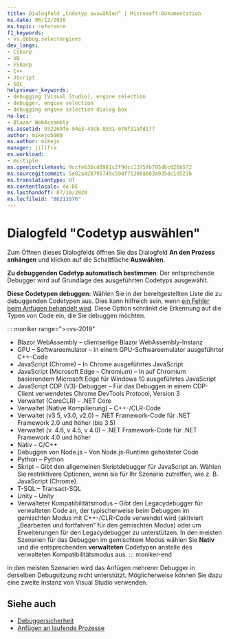 ```yaml
---
title: Dialogfeld „Codetyp auswählen“ | Microsoft-Dokumentation
ms.date: 06/12/2020
ms.topic: reference
f1_keywords:
- vs.debug.selectengines
dev_langs:
- CSharp
- VB
- FSharp
- C++
- JScript
- SQL
helpviewer_keywords:
- debugging [Visual Studio], engine selection
- debugger, engine selection
- debugging engine selection dialog box
no-loc:
- Blazor WebAssembly
ms.assetid: 932269fe-94e3-43cb-8931-078f31afd177
author: mikejo5000
ms.author: mikejo
manager: jillfra
ms.workload:
- multiple
ms.openlocfilehash: 9ccfe636cd8981c2f9dcc1375fb795d6c026b572
ms.sourcegitcommit: 5e82a428795749c594f71300ab03a935dc1d523b
ms.translationtype: HT
ms.contentlocale: de-DE
ms.lasthandoff: 07/10/2020
ms.locfileid: "86211576"
---
```

# <a name="select-code-type-dialog-box"></a>Dialogfeld "Codetyp auswählen"

Zum Öffnen dieses Dialogfelds öffnen Sie das Dialogfeld **An den Prozess anhängen** und klicken auf die Schaltfläche **Auswählen**.

**Zu debuggenden Codetyp automatisch bestimmen**: Der entsprechende Debugger wird auf Grundlage des ausgeführten Codetyps ausgewählt.

**Diese Codetypen debuggen:** Wählen Sie in der bereitgestellten Liste die zu debuggenden Codetypen aus. Dies kann hilfreich sein, wenn [ein Fehler beim Anfügen behandelt wird](../debugger/attach-to-running-processes-with-the-visual-studio-debugger.md#BKMK_Troubleshoot_attach_errors). Diese Option schränkt die Erkennung auf die Typen von Code ein, die Sie debuggen möchten.

   ::: moniker range=">=vs-2019"
   - Blazor WebAssembly – clientseitige Blazor WebAssembly-Instanz
   - GPU – Softwareemulator – In einem GPU-Softwareemulator ausgeführter C++-Code
   - JavaScript (Chrome) – In Chrome ausgeführtes JavaScript
   - JavaScript (Microsoft Edge – Chromium) – In auf Chromium basierendem Microsoft Edge für Windows 10 ausgeführtes JavaScript
   - JavaScript CDP (V3)-Debugger – Für das Debuggen in einem CDP-Client verwendetes Chrome DevTools Protocol, Version 3
   - Verwaltet (CoreCLR) – .NET Core
   - Verwaltet (Native Kompilierung) – C++-/CLR-Code
   - Verwaltet (v3.5, v3.0, v2.0) – .NET Framework-Code für .NET Framework 2.0 und höher (bis 3.5)
   - Verwaltet (v. 4.6, v 4.5, v 4.0) – .NET Framework-Code für .NET Framework 4.0 und höher
   - Nativ – C/C++
   - Debuggen von Node.js – Von Node.js-Runtime gehosteter Code
   - Python – Python 
   - Skript – Gibt den allgemeinen Skriptdebugger für JavaScript an. Wählen Sie restriktivere Optionen, wenn sie für Ihr Szenario zutreffen, wie z. B. JavaScript (Chrome).
   - T-SQL – Transact-SQL
   - Unity – Unity
   - Verwalteter Kompatibilitätsmodus – Gibt den Legacydebugger für verwalteten Code an, der typischerweise beim Debuggen im gemischten Modus mit C++-/CLR-Code verwendet wird (aktiviert „Bearbeiten und fortfahren“ für den gemischten Modus) oder um Erweiterungen für den Legacydebugger zu unterstützen. In den meisten Szenarien für das Debuggen im gemischtem Modus wählen Sie **Nativ** und die entsprechenden **verwalteten** Codetypen anstelle des verwalteten Kompatibilitätsmodus aus.
   ::: moniker-end

   In den meisten Szenarien wird das Anfügen mehrerer Debugger in derselben Debugsitzung nicht unterstützt. Möglicherweise können Sie dazu eine zweite Instanz von Visual Studio verwenden.

## <a name="see-also"></a>Siehe auch
- [Debuggersicherheit](../debugger/debugger-security.md)
- [Anfügen an laufende Prozesse](../debugger/attach-to-running-processes-with-the-visual-studio-debugger.md)
